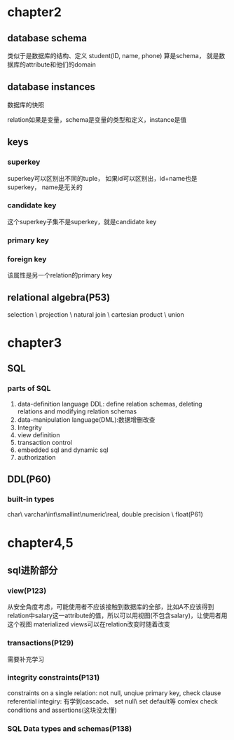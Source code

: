 # chapter2
## database schema
类似于是数据库的结构、定义
student(ID, name, phone) 算是schema， 就是数据库的attribute和他们的domain

## database instances
数据库的快照

relation如果是变量，schema是变量的类型和定义，instance是值

## keys
### superkey
superkey可以区别出不同的tuple， 如果id可以区别出，id+name也是superkey， name是无关的

### candidate key
这个superkey子集不是superkey，就是candidate key

### primary key

### foreign key
该属性是另一个relation的primary key

## relational algebra(P53)
selection \ projection \ natural join \ cartesian product \ union 


# chapter3
## SQL 
### parts of SQL
1. data-definition language DDL: define relation schemas, deleting relations and modifying relation schemas
2. data-manipulation language(DML):数据增删改查
3. Integrity
4. view definition
5. transaction control
6. embedded sql and dynamic sql
7. authorization

## DDL(P60)
### built-in types
char\ varchar\int\smallint\numeric\real, double precision \ float(P61)



# chapter4,5
## sql进阶部分
### view(P123)
从安全角度考虑，可能使用者不应该接触到数据库的全部，比如A不应该得到relation中salary这一attribute的值，所以可以用视图(不包含salary)，让使用者用这个视图
materialized views可以在relation改变时随着改变

### transactions(P129)
需要补充学习

### integrity constraints(P131)
constraints on a single relation:
not null, unqiue primary key, check clause
referential integiry:
有学到cascade、 set null\ set default等
comlex check conditions and assertions(这块没太懂)

### SQL Data types and schemas(P138)


